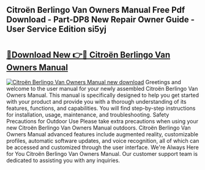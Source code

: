 ## Citroën Berlingo Van Owners Manual Free Pdf Download - Part-DP8 New Repair Owner Guide - User Service Edition si5yj

# <h2><a href="http://cf1213.oget.top/?id=Citro%c3%abn+Berlingo+Van+Owners+Manual">🔗Download New 👉🔴 Citroën Berlingo Van Owners Manual</a></h2>

[![Citroën Berlingo Van Owners Manual new download](https://i.imgur.com/5g1atiW.png)](http://cf1213.oget.top/?id=Citro%c3%abn+Berlingo+Van+Owners+Manual)
Greetings and welcome to the user manual for your newly assembled Citroën Berlingo Van Owners Manual. This manual is specifically designed to help you get started with your product and provide you with a thorough understanding of its features, functions, and capabilities. You will find step-by-step instructions for installation, usage, maintenance, and troubleshooting. Safety Precautions for Outdoor Use Please take extra precautions when using your new Citroën Berlingo Van Owners Manual outdoors. Citroën Berlingo Van Owners Manual advanced features include augmented reality, customizable profiles, automatic software updates, and voice recognition, all of which can be accessed and customized through the user interface. We're Always Here for You Citroën Berlingo Van Owners Manual. Our customer support team is dedicated to assisting you with any inquiries.
